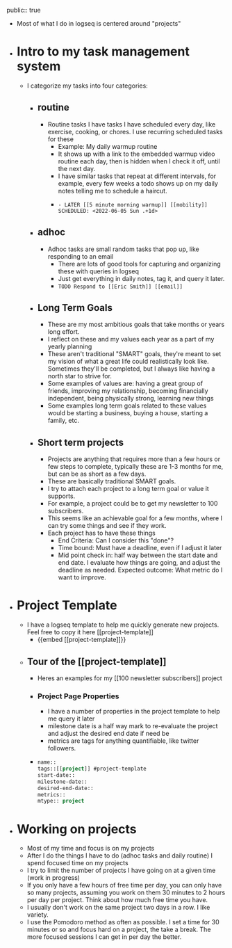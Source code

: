 public:: true

- Most of what I do in logseq is centered around "projects"
- # Intro to my task management system
	- I categorize my tasks into four categories:
		- ## routine
			- Routine tasks I have tasks I have scheduled every day, like exercise, cooking, or chores. I use recurring scheduled tasks for these
				- Example: My daily warmup routine
				- It shows up with a link to the embedded warmup video routine each day, then is hidden when I check it off, until the next day.
				- I have similar tasks that repeat at different intervals, for example, every few weeks a todo shows up on my daily notes telling me to schedule a haircut.
				- ```
				  - LATER [[5 minute morning warmup]] [[mobility]]
				  SCHEDULED: <2022-06-05 Sun .+1d>
				  ```
		- ## adhoc
			- Adhoc tasks are small random tasks that pop up, like responding to an email
				- There are lots of good tools for capturing and organizing these with queries in logseq
				- Just get everything in daily notes, tag it, and query it later.
				- `TODO Respond to [[Eric Smith]] [[email]]`
		- ## Long Term Goals
			- These are my most ambitious goals that take months or years long effort.
			- I reflect on these and my values each year as a part of my yearly planning
			- These aren't traditional "SMART" goals, they're meant to set my vision of what a great life could realistically look like. Sometimes they'll be completed, but I always like having a north star to strive for.
			- Some examples of values are: having a great group of friends, improving my relationship, becoming financially independent, being physically strong, learning new things
			- Some examples long term goals related to these values would be starting a business, buying a house, starting a family, etc.
		- ## Short term projects
			- Projects are anything that requires more than a few hours or few steps to complete, typically these are 1-3 months for me, but can be as short as a few days.
			- These are basically traditional SMART goals.
			- I try to attach each project to a long term goal or value it supports.
			- For example, a project could be to get my newsletter to 100 subscribers.
			- This seems like an achievable goal for a few months, where I can try some things and see if they work.
			- Each project has to have these things
				- End Criteria: Can I consider this "done"?
				- Time bound: Must have a deadline, even if I adjust it later
				- Mid point check in: half way between the start date and end date. I evaluate how things are going, and adjust the deadline as needed.
				  Expected outcome: What metric do I want to improve.
- # Project Template
	- I have a logseq template to help me quickly generate new projects. Feel free to copy it here [[project-template]]
		- {{embed [[project-template]]}}
	- ## Tour of the [[project-template]]
		- Heres an examples for my [[100 newsletter subscribers]] project
		- ### Project Page Properties
			- I have a number of properties in the project template to help me query it later
			- milestone date is a half way mark to re-evaluate the project and adjust the desired end date if need be
			- metrics are tags for anything quantifiable, like twitter followers.
		- ``` clojure
		  name::
		  tags::[[project]] #project-template
		  start-date::
		  milestone-date::
		  desired-end-date::
		  metrics::
		  mtype:: project
		  ```
- # Working on projects
	- Most of my time and focus is on my projects
	- After I do the things I have to do (adhoc tasks and daily routine) I spend focused time on my projects
	- I try to limit the number of projects I have going on at a given time (work in progress)
	- If you only have a few hours of free time per day, you can only have so many projects, assuming you work on them 30 minutes to 2 hours per day per project. Think about how much free time you have.
	- I usually don't work on the same project two days in a row. I like variety.
	- I use the Pomodoro method as often as possible. I set a time for 30 minutes or so and focus hard on a project, the take a break. The more focused sessions I can get in per day the better.
